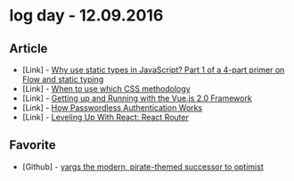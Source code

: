 # log day - 12.09.2016

## Article

- \[Link\] - [Why use static types in JavaScript? Part 1 of a 4-part primer on Flow and static typing](https://medium.freecodecamp.com/why-use-static-types-in-javascript-part-1-8382da1e0adb#.qw1kyiyns)
- \[Link\] - [When to use which CSS methodology](http://simurai.com/blog/2016/11/27/css-methodologies)
- \[Link\] - [Getting up and Running with the Vue.js 2.0 Framework](https://www.sitepoint.com/up-and-running-vue-js-2-0/)
- \[Link\] - [How Passwordless Authentication Works](https://auth0.com/blog/how-passwordless-authentication-works/)
- \[Link\] - [Leveling Up With React: React Router](https://css-tricks.com/learning-react-router/)


## Favorite

- \[Github\] - [yargs the modern, pirate-themed successor to optimist](https://github.com/yargs/yargs)

